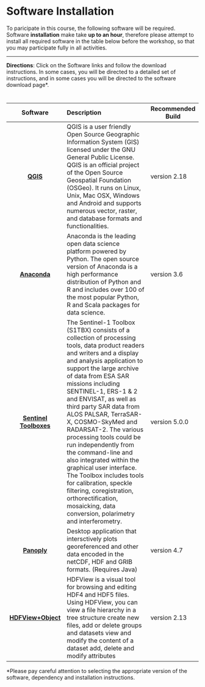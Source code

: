 # Software Installation

To paricipate in this course, the following software will be required. Software **installation** make take **up to an hour**, therefore please attempt to install all required software in the table below before the workshop, so that you may participate fully in all activities. 

---

**Directions**: Click on the Software links and follow the download instructions. In some cases, you will be directed to a  detailed set of instructions, and in some cases you will be directed to the software download page*. 

 

#
| Software | Description  | Recommended Build  |
| :--------: |:----| ----|
|[**QGIS**](QGIS_Download_Install.pdf)   | QGIS is a user friendly Open Source Geographic Information System (GIS) licensed under the GNU General Public License. QGIS is an official project of the Open Source Geospatial Foundation (OSGeo). It runs on Linux, Unix, Mac OSX, Windows and Android and supports numerous vector, raster, and database formats and functionalities. | version 2.18|
|[**Anaconda**](https://www.continuum.io/downloads)|Anaconda is the leading open data science platform powered by Python. The open source version of Anaconda is a high performance distribution of Python and R and includes over 100 of the most popular Python, R and Scala packages for data science. | version 3.6  |
|[**Sentinel Toolboxes**](http://step.esa.int/main/download/) | The Sentinel-1 Toolbox (S1TBX) consists of a collection of processing tools, data product readers and writers and a display and analysis application to support the large archive of data from ESA SAR missions including SENTINEL-1, ERS-1 & 2 and ENVISAT, as well as third party SAR data from ALOS PALSAR, TerraSAR-X, COSMO-SkyMed and RADARSAT-2. The various processing tools could be run independently from the command-line and also integrated within the graphical user interface. The Toolbox includes tools for calibration, speckle filtering, coregistration, orthorectification, mosaicking, data conversion, polarimetry and interferometry. | version 5.0.0 |
|[**Panoply**](https://www.giss.nasa.gov/tools/panoply)| Desktop application that intersctively plots georeferenced and other data encoded in the netCDF, HDF and GRIB formats. (Requires Java)| version 4.7 |
|[**HDFView+Object**](https://support.hdfgroup.org/products/java/release/download.html)| HDFView is a visual tool for browsing and editing HDF4 and HDF5 files. Using HDFView, you can view a file hierarchy in a tree structure create new files, add or delete groups and datasets view and modify the content of a dataset add, delete and modify attributes | version 2.13 |
*Please pay careful attention to selecting the appropriate version of the software, dependency and installation instructions.